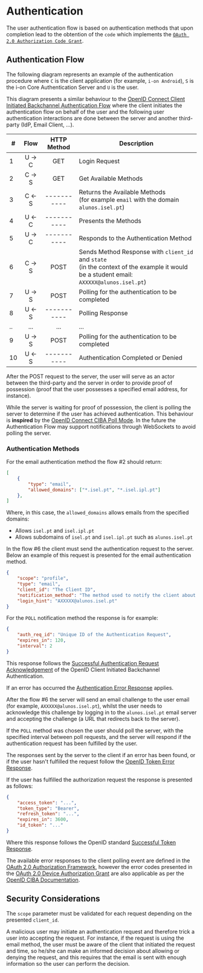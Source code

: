 # Authentication

The user authentication flow is based on authentication methods that upon completion lead to the obtention of the `code` which implements the [`OAuth 2.0 Authorization Code Grant`](https://auth0.com/docs/flows/authorization-code-flow).

## Authentication Flow

The following diagram represents an example of the authentication procedure where `C` is the client application (for example, `i-on Android`), `S` is the i-on Core Authentication Server and `U` is the user.

This diagram presents a similar behaviour to the [OpenID Connect Client Initiated Backchannel Authentication Flow](https://openid.net/specs/openid-client-initiated-backchannel-authentication-core-1_0.html) where the client initiates the authentication flow on behalf of the user and the following user authentication interactions are done between the server and another third-party (IdP, Email Client, ...).

\#|   Flow   | HTTP Method | Description
--|:--------:|:-----------:|--------------
1 |  U -> C  |     GET     | Login Request
2 |  C -> S  |     GET     | Get Available Methods
3 |  C <- S  | ----------- | Returns the Available Methods<br>(for example `email` with the domain `alunos.isel.pt`)
4 |  U <- C  | ----------- | Presents the Methods
5 |  U -> C  | ----------- | Responds to the Authentication Method
6 |  C -> S  |     POST    | Sends Method Response with `client_id` and `state`<br>(in the context of the example it would be a student email: `AXXXXX@alunos.isel.pt`)
7 |  U -> S  |     POST    | Polling for the authentication to be completed
8 |  U <- S  | ----------- | Polling Response
..|   ...    |     ...     | ...
9 |  U -> S  |     POST    | Polling for the authentication to be completed
10|  U <- S  | ----------- | Authentication Completed or Denied

After the POST request to the server, the user will serve as an actor between the third-party and the server in order to provide proof of possession (proof that the user possesses a specified email address, for instance).

While the server is waiting for proof of possession, the client is polling the server to determine if the user has achieved authentication. This behaviour is **inspired** by the [OpenID Connect CIBA Poll Mode](https://openid.net/specs/openid-client-initiated-backchannel-authentication-core-1_0.html#rfc.section.5). In the future the Authentication Flow may support notifications through WebSockets to avoid polling the server.

### Authentication Methods

For the email authentication method the flow #2 should return:

```json
[
    {
        "type": "email",
        "allowed_domains": ["*.isel.pt", "*.isel.ipl.pt"]
    },
]
```

Where, in this case, the `allowed_domains` allows emails from the specified domains:

- Allows `isel.pt` and `isel.ipl.pt`
- Allows subdomains of `isel.pt` and `isel.ipl.pt` such as `alunos.isel.pt`

In the flow #6 the client must send the authentication request to the server. Below an example of this request is presented for the email authentication method.

```json
{
    "scope": "profile",
    "type": "email",
    "client_id": "The Client ID",
    "notification_method": "The method used to notify the client about the authentication response, for now only 'POLL' is supported",
    "login_hint": "AXXXXX@alunos.isel.pt"
}
```

For the `POLL` notification method the response is for example:

```json
{
    "auth_req_id": "Unique ID of the Authentication Request",
    "expires_in": 120,
    "interval": 2
}
```

This response follows the [Successful Authentication Request Acknowledgement](https://openid.net/specs/openid-client-initiated-backchannel-authentication-core-1_0.html#successful_authentication_request_acknowdlegment) of the OpenID Client Initiated Backchannel Authentication.

If an error has occurred the [Authentication Error Response](https://openid.net/specs/openid-client-initiated-backchannel-authentication-core-1_0.html#auth_error_response) applies.

After the flow #6 the server will send an email challenge to the user email (for example, `AXXXXX@alunos.isel.pt`), whilst the user needs to acknowledge this challenge by logging in to the `alunos.isel.pt` email server and accepting the challenge (a URL that redirects back to the server).

If the `POLL` method was chosen the user should poll the server, with the specified interval between poll requests, and the server will respond if the authentication request has been fulfilled by the user.

The responses sent by the server to the client if an error has been found, or if the user hasn't fulfilled the request follow the [OpenID Token Error Response](https://openid.net/specs/openid-connect-core-1_0.html#TokenErrorResponse).

If the user has fulfilled the authorization request the response is presented as follows:

```json
{
    "access_token": "...",
    "token_type": "Bearer",
    "refresh_token": "...",
    "expires_in": 3600,
    "id_token": "..."
}
```

Where this response follows the OpenID standard [Successful Token Response](https://openid.net/specs/openid-connect-core-1_0.html#TokenResponse).

The available error responses to the client polling event are defined in the [OAuth 2.0 Authorization Framework](https://tools.ietf.org/html/rfc6749#section-5.2), however the error codes presented in the [OAuth 2.0 Device Authorization Grant](https://tools.ietf.org/html/rfc8628#section-3.5) are also applicable as per the [OpenID CIBA Documentation](https://openid.net/specs/openid-client-initiated-backchannel-authentication-core-1_0.html#token_error_response).

## Security Considerations

The `scope` parameter must be validated for each request depending on the presented `client_id`.

A malicious user may initiate an authentication request and therefore trick a user into accepting the request. For instance, if the request is using the email method, the user must be aware of the client that initiated the request and time, so he/she can make an informed decision about allowing or denying the request, and this requires that the email is sent with enough information so the user can perform the decision.